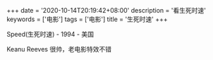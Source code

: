 +++
date = '2020-10-14T20:19:42+08:00'
description = '看生死时速'
keywords = ['电影']
tags = ['电影']
title = '生死时速'
+++

Speed(生死时速) - 1994 - 美国

Keanu Reeves 很帅，老电影特效不错
